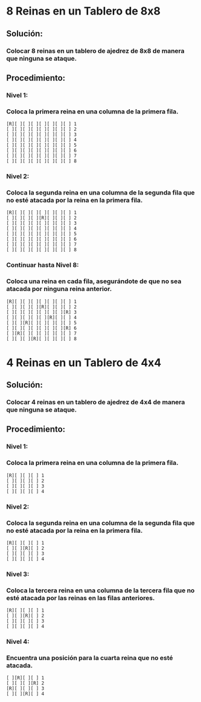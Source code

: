 # 8 Reinas en un Tablero de 8x8

## Solución:
### Colocar 8 reinas en un tablero de ajedrez de 8x8 de manera que ninguna se ataque.

## Procedimiento:
### Nivel 1:
### Coloca la primera reina en una columna de la primera fila.
```
[R][ ][ ][ ][ ][ ][ ][ ] 1
[ ][ ][ ][ ][ ][ ][ ][ ] 2
[ ][ ][ ][ ][ ][ ][ ][ ] 3
[ ][ ][ ][ ][ ][ ][ ][ ] 4
[ ][ ][ ][ ][ ][ ][ ][ ] 5
[ ][ ][ ][ ][ ][ ][ ][ ] 6
[ ][ ][ ][ ][ ][ ][ ][ ] 7
[ ][ ][ ][ ][ ][ ][ ][ ] 8
```
### Nivel 2:
### Coloca la segunda reina en una columna de la segunda fila que no esté atacada por la reina en la primera fila.
```
[R][ ][ ][ ][ ][ ][ ][ ] 1
[ ][ ][ ][ ][R][ ][ ][ ] 2
[ ][ ][ ][ ][ ][ ][ ][ ] 3
[ ][ ][ ][ ][ ][ ][ ][ ] 4
[ ][ ][ ][ ][ ][ ][ ][ ] 5
[ ][ ][ ][ ][ ][ ][ ][ ] 6
[ ][ ][ ][ ][ ][ ][ ][ ] 7
[ ][ ][ ][ ][ ][ ][ ][ ] 8
```
### Continuar hasta Nivel 8:
### Coloca una reina en cada fila, asegurándote de que no sea atacada por ninguna reina anterior.
```
[R][ ][ ][ ][ ][ ][ ][ ] 1
[ ][ ][ ][ ][R][ ][ ][ ] 2
[ ][ ][ ][ ][ ][ ][ ][R] 3
[ ][ ][ ][ ][ ][R][ ][ ] 4
[ ][ ][R][ ][ ][ ][ ][ ] 5
[ ][ ][ ][ ][ ][ ][ ][R] 6
[ ][R][ ][ ][ ][ ][ ][ ] 7
[ ][ ][ ][R][ ][ ][ ][ ] 8
```
# 4 Reinas en un Tablero de 4x4

## Solución:
### Colocar 4 reinas en un tablero de ajedrez de 4x4 de manera que ninguna se ataque.

## Procedimiento:
### Nivel 1:
### Coloca la primera reina en una columna de la primera fila.
```
[R][ ][ ][ ] 1
[ ][ ][ ][ ] 2
[ ][ ][ ][ ] 3
[ ][ ][ ][ ] 4
```
### Nivel 2:
### Coloca la segunda reina en una columna de la segunda fila que no esté atacada por la reina en la primera fila.
```
[R][ ][ ][ ] 1
[ ][ ][R][ ] 2
[ ][ ][ ][ ] 3
[ ][ ][ ][ ] 4
```
### Nivel 3:
### Coloca la tercera reina en una columna de la tercera fila que no esté atacada por las reinas en las filas anteriores.
```
[R][ ][ ][ ] 1
[ ][ ][R][ ] 2
[ ][ ][ ][ ] 3
[ ][ ][ ][ ] 4
```
### Nivel 4:
### Encuentra una posición para la cuarta reina que no esté atacada.
```
[ ][R][ ][ ] 1
[ ][ ][ ][R] 2
[R][ ][ ][ ] 3
[ ][ ][R][ ] 4
```